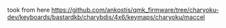 took from here
https://github.com/ankostis/qmk_firmware/tree/charyoku-dev/keyboards/bastardkb/charybdis/4x6/keymaps/charyoku/maccel
